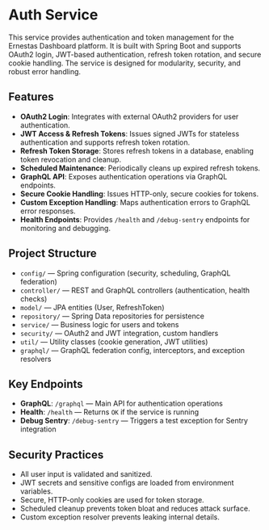 # Auth Service

This service provides authentication and token management for the Ernestas Dashboard platform. It is built with Spring Boot and supports OAuth2 login, JWT-based authentication, refresh token rotation, and secure cookie handling. The service is designed for modularity, security, and robust error handling.

## Features

-   **OAuth2 Login**: Integrates with external OAuth2 providers for user authentication.
-   **JWT Access & Refresh Tokens**: Issues signed JWTs for stateless authentication and supports refresh token rotation.
-   **Refresh Token Storage**: Stores refresh tokens in a database, enabling token revocation and cleanup.
-   **Scheduled Maintenance**: Periodically cleans up expired refresh tokens.
-   **GraphQL API**: Exposes authentication operations via GraphQL endpoints.
-   **Secure Cookie Handling**: Issues HTTP-only, secure cookies for tokens.
-   **Custom Exception Handling**: Maps authentication errors to GraphQL error responses.
-   **Health Endpoints**: Provides `/health` and `/debug-sentry` endpoints for monitoring and debugging.

## Project Structure

-   `config/` — Spring configuration (security, scheduling, GraphQL federation)
-   `controller/` — REST and GraphQL controllers (authentication, health checks)
-   `model/` — JPA entities (User, RefreshToken)
-   `repository/` — Spring Data repositories for persistence
-   `service/` — Business logic for users and tokens
-   `security/` — OAuth2 and JWT integration, custom handlers
-   `util/` — Utility classes (cookie generation, JWT utilities)
-   `graphql/` — GraphQL federation config, interceptors, and exception resolvers

## Key Endpoints

-   **GraphQL**: `/graphql` — Main API for authentication operations
-   **Health**: `/health` — Returns `OK` if the service is running
-   **Debug Sentry**: `/debug-sentry` — Triggers a test exception for Sentry integration

## Security Practices

-   All user input is validated and sanitized.
-   JWT secrets and sensitive configs are loaded from environment variables.
-   Secure, HTTP-only cookies are used for token storage.
-   Scheduled cleanup prevents token bloat and reduces attack surface.
-   Custom exception resolver prevents leaking internal details.
